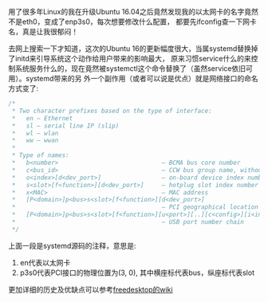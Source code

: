 用了很多年Linux的我在升级Ubuntu 16.04之后竟然发现我的以太网卡的名字竟然不是eth0，变成了enp3s0，每次想要修改什么配置，
都要先ifconfig查一下网卡名，真是让我很郁闷！

去网上搜索一下才知道，这次的Ubuntu 16的更新幅度很大，当属systemd替换掉了initd来引导系统这个动作给用户带来的影响最大，
原来习惯service什么的来控制系统服务什么的，现在竟然被systemctl这个命令替换了（虽然service依旧可用）。systemd带来的另
外一个副作用（或者可以说是优点）就是网络接口的命名方式变了:

```c
/*
 * Two character prefixes based on the type of interface:
 *   en — Ethernet
 *   sl — serial line IP (slip)
 *   wl — wlan
 *   ww — wwan
 *
 * Type of names:
 *   b<number>                             — BCMA bus core number
 *   c<bus_id>                             — CCW bus group name, without leading zeros [s390]
 *   o<index>[d<dev_port>]                 — on-board device index number
 *   s<slot>[f<function>][d<dev_port>]     — hotplug slot index number
 *   x<MAC>                                — MAC address
 *   [P<domain>]p<bus>s<slot>[f<function>][d<dev_port>]
 *                                         — PCI geographical location
 *   [P<domain>]p<bus>s<slot>[f<function>][u<port>][..][c<config>][i<interface>]
 *                                         — USB port number chain
 */
```

上面一段是systemd源码的注释，意思是:

1. en代表以太网卡
2. p3s0代表PCI接口的物理位置为(3, 0), 其中横座标代表bus，纵座标代表slot

更加详细的历史及优缺点可以参考[freedesktop的wiki](https://www.freedesktop.org/wiki/Software/systemd/PredictableNetworkInterfaceNames/)
